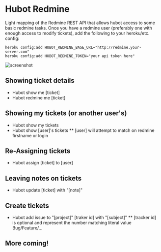 # Hubot Redmine

Light mapping of the Redmine REST API that allows hubot access to some basic redmine tasks. Once you have a redmine
user (preferably one with enough access to modify tickets), add the following to your heroku/etc. config:

    heroku config:add HUBOT_REDMINE_BASE_URL="http://redmine.your-server.com"
    heroku config:add HUBOT_REDMINE_TOKEN="your api token here"

![screenshot](https://github.com/robhurring/hubot-redmine/blob/master/ss.png?raw=true)

## Showing ticket details

* Hubot show me [ticket]
* Hubot redmine me [ticket]

## Showing my tickets (or another user's)

* Hubot show my tickets
* Hubot show [user]'s tickets
** [user] will attempt to match on redmine firstname or login

## Re-Assigning tickets

* Hubot assign [ticket] to [user]

## Leaving notes on tickets

* Hubot update [ticket] with "[note]"

## Create tickets

* Hubot add issue to "[project]" [traker id] with "[subject]"
** [tracker id] is optional and represent the number matching literal value Bug/Feature/...

## More coming!